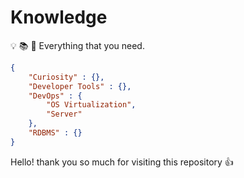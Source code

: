 # Knowledge

:bulb: :books: :telescope: Everything that you need.

```json
{
    "Curiosity" : {},
    "Developer Tools" : {},
    "DevOps" : {
        "OS Virtualization",
        "Server"
    },
    "RDBMS" : {}
}
```

Hello! thank you so much for visiting this repository :+1:
